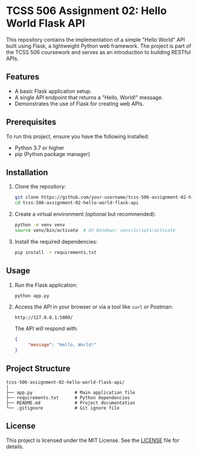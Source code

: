 # TCSS 506 Assignment 02: Hello World Flask API

This repository contains the implementation of a simple "Hello World" API built using Flask, a lightweight Python web framework. The project is part of the TCSS 506 coursework and serves as an introduction to building RESTful APIs.

## Features

- A basic Flask application setup.
- A single API endpoint that returns a "Hello, World!" message.
- Demonstrates the use of Flask for creating web APIs.

## Prerequisites

To run this project, ensure you have the following installed:

- Python 3.7 or higher
- pip (Python package manager)

## Installation

1. Clone the repository:
    ```bash
    git clone https://github.com/your-username/tcss-506-assignment-02-hello-world-flask-api.git
    cd tcss-506-assignment-02-hello-world-flask-api
    ```

2. Create a virtual environment (optional but recommended):
    ```bash
    python -m venv venv
    source venv/bin/activate  # On Windows: venv\Scripts\activate
    ```

3. Install the required dependencies:
    ```bash
    pip install -r requirements.txt
    ```

## Usage

1. Run the Flask application:
    ```bash
    python app.py
    ```

2. Access the API in your browser or via a tool like `curl` or Postman:
    ```
    http://127.0.0.1:5000/
    ```

    The API will respond with:
    ```json
    {
         "message": "Hello, World!"
    }
    ```

## Project Structure

```
tcss-506-assignment-02-hello-world-flask-api/
│
├── app.py                # Main application file
├── requirements.txt      # Python dependencies
├── README.md             # Project documentation
└── .gitignore            # Git ignore file
```

## License

This project is licensed under the MIT License. See the [LICENSE](LICENSE) file for details.
